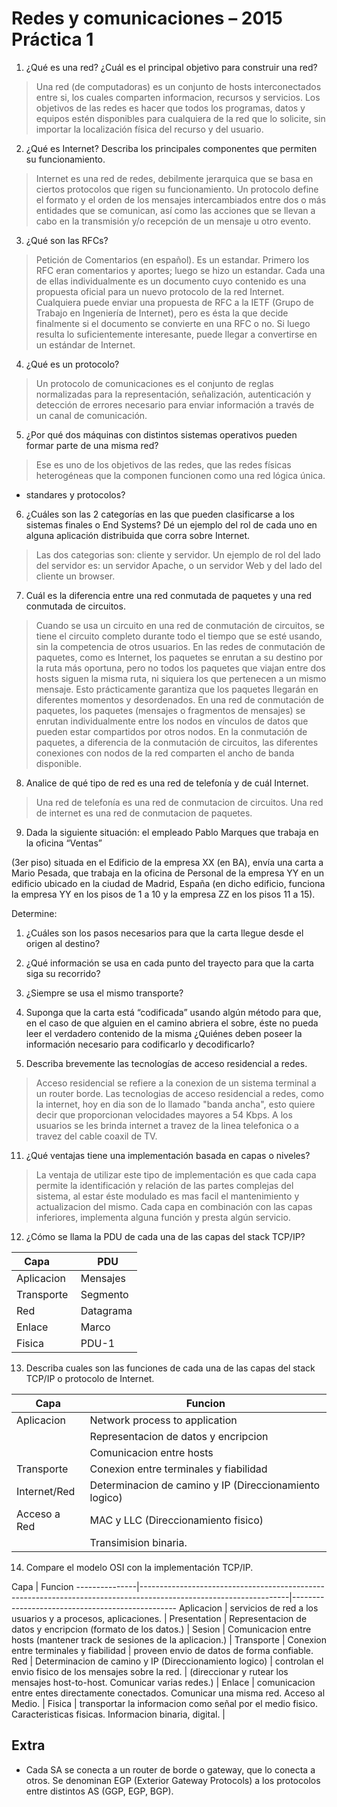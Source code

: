 Redes y comunicaciones – 2015 Práctica 1
========================================


1. ¿Qué es una red? ¿Cuál es el principal objetivo para construir una red?

  > Una red (de computadoras) es un conjunto de hosts interconectados entre si,
  > los cuales comparten informacion, recursos y servicios. Los objetivos de
  > las redes es hacer que todos los programas, datos y equipos estén
  > disponibles para cualquiera de la red que lo solicite, sin importar la
  > localización física del recurso y del usuario.

2. ¿Qué es Internet? Describa los principales componentes que permiten su
funcionamiento.

  > Internet es una red de redes, debilmente jerarquica que se basa en ciertos
  > protocolos que rigen su funcionamiento. Un protocolo define el formato y el
  > orden de los mensajes intercambiados entre dos o más entidades que se
  > comunican, así como las acciones que se llevan a cabo en la transmisión y/o
  > recepción de un mensaje u otro evento.

  <!-- tcp/ip, routers... -->
  <!-- &#45; hardware? -->

3. ¿Qué son las RFCs?

  > Petición de Comentarios (en español). Es un estandar. Primero los RFC eran
  > comentarios y aportes; luego se hizo un estandar. Cada una de ellas
  > individualmente es un documento cuyo contenido es una propuesta oficial
  > para un nuevo protocolo de la red Internet. Cualquiera puede enviar una
  > propuesta de RFC a la IETF (Grupo de Trabajo en Ingeniería de Internet),
  > pero es ésta la que decide finalmente si el documento se convierte en una
  > RFC o no. Si luego resulta lo suficientemente interesante, puede llegar a
  > convertirse en un estándar de Internet.

4. ¿Qué es un protocolo?

  > Un protocolo de comunicaciones es el conjunto de reglas normalizadas para
  > la representación, señalización, autenticación y detección de errores
  > necesario para enviar información a través de un canal de comunicación.

5. ¿Por qué dos máquinas con distintos sistemas operativos pueden formar parte
de una misma red?

  > Ese es uno de los objetivos de las redes, que las redes físicas
  > heterogéneas que la componen funcionen como una red lógica única.

  - standares y protocolos?

6. ¿Cuáles son las 2 categorías en las que pueden clasificarse a los sistemas
finales o End Systems? Dé un ejemplo del rol de cada uno en alguna aplicación
distribuida que corra sobre Internet.

  > Las dos categorias son: cliente y servidor. Un ejemplo de rol del lado del
  > servidor es: un servidor Apache, o un servidor Web y del lado del cliente
  > un browser.

7. Cuál es la diferencia entre una red conmutada de paquetes y una red
conmutada de circuitos.

  > Cuando se usa un circuito en una red de conmutación de circuitos, se tiene
  > el circuito completo durante todo el tiempo que se esté usando, sin la
  > competencia de otros usuarios. En las redes de conmutación de paquetes,
  > como es Internet, los paquetes se enrutan a su destino por la ruta más
  > oportuna, pero no todos los paquetes que viajan entre dos hosts siguen la
  > misma ruta, ni siquiera los que pertenecen a un mismo mensaje. Esto
  > prácticamente garantiza que los paquetes llegarán en diferentes momentos y
  > desordenados. En una red de conmutación de paquetes, los paquetes (mensajes
  > o fragmentos de mensajes) se enrutan individualmente entre los nodos en
  > vínculos de datos que pueden estar compartidos por otros nodos. En la
  > conmutación de paquetes, a diferencia de la conmutación de circuitos, las
  > diferentes conexiones con nodos de la red comparten el ancho de banda
  > disponible.

8. Analice de qué tipo de red es una red de telefonía y de cuál Internet.

  > Una red de telefonía es una red de conmutacion de circuitos.
  > Una red de internet es una red de conmutacion de paquetes.

9. Dada la siguiente situación: el empleado Pablo Marques que trabaja en la
oficina “Ventas”

  (3er piso) situada en el Edificio de la empresa XX (en BA), envía una carta a
  Mario Pesada, que trabaja en la oficina de Personal de la empresa YY en un
  edificio ubicado en la ciudad de Madrid, España (en dicho edificio, funciona la
  empresa YY en los pisos de 1 a 10 y la empresa ZZ en los pisos 11 a 15).

  Determine:

  1. ¿Cuáles son los pasos necesarios para que la carta llegue desde el origen
  al destino?

  2. ¿Qué información se usa en cada punto del trayecto para que la carta siga
  su recorrido?

  3. ¿Siempre se usa el mismo transporte?

  4. Suponga que la carta está “codificada” usando algún método para que, en el
  caso de que alguien en el camino abriera el sobre, éste no pueda leer el
  verdadero contenido de la misma ¿Quiénes deben poseer la información
  necesario para codificarlo y decodificarlo?

10. Describa brevemente las tecnologías de acceso residencial a redes.

  > Acceso residencial se refiere a la conexion de un sistema terminal a un
  > router borde. Las tecnologias de acceso residencial a redes, como la
  > internet, hoy en dia son de lo llamado "banda ancha", esto quiere decir que
  > proporcionan velocidades mayores a 54 Kbps. A los usuarios se les brinda
  > internet a travez de la linea telefonica o a travez del cable coaxil de TV.

11. ¿Qué ventajas tiene una implementación basada en capas o niveles?

  > La ventaja de utilizar este tipo de implementación es que cada capa permite
  > la identificación y relación de las partes complejas del sistema, al estar
  > éste modulado es mas facil el mantenimiento y actualizacion del mismo. Cada
  > capa en combinación con las capas inferiores, implementa alguna función y
  > presta algún servicio.

12. ¿Cómo se llama la PDU de cada una de las capas del stack TCP/IP?


   Capa        |  PDU
  -------------|--------------
  Aplicacion   | Mensajes
  Transporte   | Segmento
  Red          | Datagrama
  Enlace       | Marco
  Fisica       | PDU-1   

13. Describa cuales son las funciones de cada una de las capas del stack TCP/IP
o protocolo de Internet.

  Capa         | Funcion
  -------------|-------------------------------------------------------
  Aplicacion   | Network process to application
               | Representacion de datos y encripcion
               | Comunicacion entre hosts
  Transporte   | Conexion entre terminales y fiabilidad
  Internet/Red | Determinacion de camino y IP (Direccionamiento logico)
  Acceso a Red | MAC y LLC (Direccionamiento fisico)
               | Transimision binaria.

14. Compare el modelo OSI con la implementación TCP/IP.

  Capa           | Funcion
  ---------------|-------------------------------------------------------------------------------------------------------------------|-------------------------------------------------
  Aplicacion     | servicios de red a los usuarios y a procesos, aplicaciones.                                                       |
  Presentation   | Representacion de datos y encripcion (formato de los datos.)                                                      |
  Sesion         | Comunicacion entre hosts (mantener track de sesiones de la aplicacion.)                                           |
  Transporte     | Conexion entre terminales y fiabilidad                                                                            | proveen envio de datos de forma confiable.
  Red            | Determinacion de camino y IP (Direccionamiento logico)                                                            | controlan el envio fisico de los mensajes sobre la red.
                 | (direccionar y rutear los mensajes host-to-host. Comunicar varias redes.)                                         |
  Enlace         | comunicacion entre entes directamente conectados. Comunicar una misma red. Acceso al Medio.                       |
  Fisica         | transportar la informacion como señal por el medio fisico. Caracteristicas fisicas. Informacion binaria, digital. |


Extra
-----

  - Cada SA se conecta a un router de borde o gateway, que lo conecta a otros.
    Se denominan EGP (Exterior Gateway Protocols) a los protocolos entre
    distintos AS (GGP, EGP, BGP).
